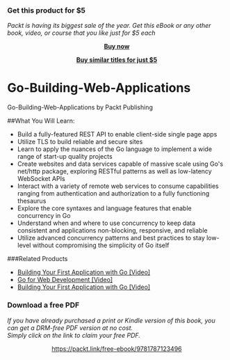 
### Get this product for $5

<i>Packt is having its biggest sale of the year. Get this eBook or any other book, video, or course that you like just for $5 each</i>


<b><p align='center'>[Buy now](https://packt.link/9781787123496)</p></b>


<b><p align='center'>[Buy similar titles for just $5](https://subscription.packtpub.com/search)</p></b>


# Go-Building-Web-Applications
Go-Building-Web-Applications by Packt Publishing

##What You Will Learn:
*	Build a fully-featured REST API to enable client-side single page apps
*	Utilize TLS to build reliable and secure sites
*	Learn to apply the nuances of the Go language to implement a wide range of start-up quality projects
*	Create websites and data services capable of massive scale using Go's net/http package, exploring RESTful patterns as well as low-latency WebSocket APIs
*	Interact with a variety of remote web services to consume capabilities ranging from authentication and authorization to a fully functioning thesaurus
*	Explore the core syntaxes and language features that enable concurrency in Go
*	Understand when and where to use concurrency to keep data consistent and applications non-blocking, responsive, and reliable
*	Utilize advanced concurrency patterns and best practices to stay low-level without compromising the simplicity of Go itself

###Related Products
* [Building Your First Application with Go [Video]](https://www.packtpub.com/application-development/building-your-first-application-go-video?utm_source=github&utm_medium=repository&utm_campaign=9781783283811)
* [Go for Web Development [Video]](https://www.packtpub.com/web-development/go-web-development-video?utm_source=github&utm_medium=repository&utm_campaign=9781784397982)
* [Building Your First Application with Go [Video]](https://www.packtpub.com/application-development/building-your-first-application-go-video?utm_source=github&utm_medium=repository&utm_campaign=9781783283811)
### Download a free PDF

 <i>If you have already purchased a print or Kindle version of this book, you can get a DRM-free PDF version at no cost.<br>Simply click on the link to claim your free PDF.</i>
<p align="center"> <a href="https://packt.link/free-ebook/9781787123496">https://packt.link/free-ebook/9781787123496 </a> </p>